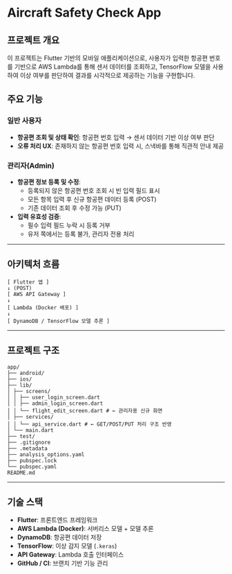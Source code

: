 # Aircraft Safety Check App

## 프로젝트 개요

이 프로젝트는 Flutter 기반의 모바일 애플리케이션으로, 사용자가 입력한 항공편 번호를 기반으로 AWS Lambda를 통해 센서 데이터를 조회하고, TensorFlow 모델을 사용하여 이상 여부를 판단하여 결과를 시각적으로 제공하는 기능을 구현합니다.

## 주요 기능

### 일반 사용자
- **항공편 조회 및 상태 확인**: 항공편 번호 입력 → 센서 데이터 기반 이상 여부 판단
- **오류 처리 UX**: 존재하지 않는 항공편 번호 입력 시, 스낵바를 통해 직관적 안내 제공

### 관리자(Admin)
- **항공편 정보 등록 및 수정**:
  - 등록되지 않은 항공편 번호 조회 시 빈 입력 필드 표시
  - 모든 항목 입력 후 신규 항공편 데이터 등록 (POST)
  - 기존 데이터 조회 후 수정 가능 (PUT)
- **입력 유효성 검증**:
  - 필수 입력 필드 누락 시 등록 거부
  - 유저 쪽에서는 등록 불가, 관리자 전용 처리

---

## 아키텍처 흐름
```
[ Flutter 앱 ]
↓ (POST)
[ AWS API Gateway ]
↓
[ Lambda (Docker 배포) ]
↓
[ DynamoDB / TensorFlow 모델 추론 ]
```
---

## 프로젝트 구조
```
app/
├── android/
├── ios/
├── lib/
│ ├── screens/
│ │ ├── user_login_screen.dart
│ │ ├── admin_login_screen.dart
│ │ └── flight_edit_screen.dart # ← 관리자용 신규 화면
│ ├── services/
│ │ └── api_service.dart # ← GET/POST/PUT 처리 구조 반영
│ └── main.dart
├── test/
├── .gitignore
├── .metadata
├── analysis_options.yaml
├── pubspec.lock
└── pubspec.yaml
README.md
```

---

## 기술 스택

- **Flutter**: 프론트엔드 프레임워크
- **AWS Lambda (Docker)**: 서버리스 모델 + 모델 추론
- **DynamoDB**: 항공편 데이터 저장
- **TensorFlow**: 이상 감지 모델 (`.keras`)
- **API Gateway**: Lambda 호출 인터페이스
- **GitHub / CI**: 브랜치 기반 기능 관리
